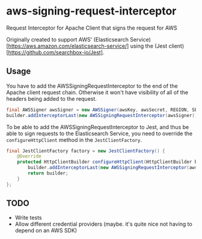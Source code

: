 # aws-signing-request-interceptor

Request Interceptor for Apache Client that signs the request for AWS

Originally created to support AWS' (Elasticsearch Service)[https://aws.amazon.com/elasticsearch-service/] using the (Jest client)[https://github.com/searchbox-io/Jest].

Usage
-----

You have to add the AWSSigningRequestInterceptor to the end of the Apache client request chain. Otherwise it won't have visibility of all of the headers being added to the request.

```java
final AWSSigner awsSigner = new AWSSigner(awsKey, awsSecret, REGION, SERVICE, clock);
builder.addInterceptorLast(new AWSSigningRequestInterceptor(awsSigner));
```

To be able to add the AWSSigningRequestInterceptor to Jest, and thus be able to sign requests to the Elasticsearch Service, you need to override the `configureHttpClient` method in the `JestClientFactory`.

```java
final JestClientFactory factory = new JestClientFactory() {
    @Override
    protected HttpClientBuilder configureHttpClient(HttpClientBuilder builder) {
        builder.addInterceptorLast(new AWSSigningRequestInterceptor(awsSigner));
        return builder;
    }
};
```

TODO
----

* Write tests
* Allow different credential providers (maybe. it's quite nice not having to depend on an AWS SDK)
